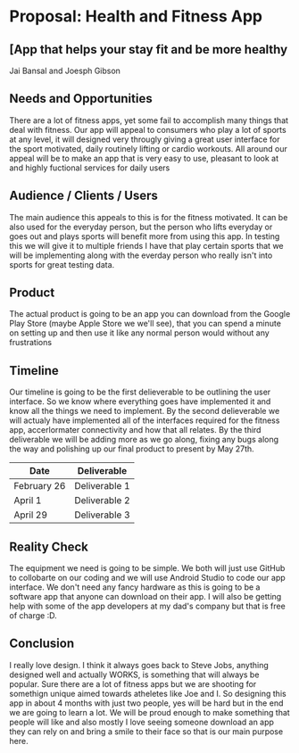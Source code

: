 # Proposal: Health and Fitness App 
## [App that helps your stay fit and be more healthy 
Jai Bansal and Joesph Gibson 

## Needs and Opportunities
There are a lot of fitness apps, yet some fail to accomplish many things that deal with fitness. Our app will appeal to consumers who play a lot of sports at any level, it will designed
very througly giving a great user interface for the sport motivated, daily routinely lifting or cardio workouts. All around our appeal will be to make an app that is very easy to use, pleasant
to look at and highly fuctional services for daily users

## Audience / Clients / Users
The main audience this appeals to this is for the fitness motivated. It can be also used for the everyday person, but the person who lifts everyday or goes out and plays sports
will benefit more from using this app. In testing this we will give it to multiple friends I have that play certain sports that we will be implementing along with the everday 
person who really isn't into sports for great testing data. 

## Product
The actual product is going to be an app you can download from the Google Play Store (maybe Apple Store we we'll see), that you can spend a minute on setting up and then 
use it like any normal person would without any frustrations

## Timeline
Our timeline is going to be the first delieverable to be outlining the user interface. So we know where everything goes have implemented it and know all the things we need to implement. 
By the second delieverable we will actualy have implemented all of the interfaces required for the fitness app, accerlormater connectivity and how that all relates. By the third
deliverable we will be adding more as we go along, fixing any bugs along the way and polishing up our final product to present by May 27th. 

| Date          | Deliverable   |
| ------------- | ------------- |
| February 26   | Deliverable 1 |
| April 1       | Deliverable 2 |
| April 29      | Deliverable 3 |

## Reality Check
The equipment we need is going to be simple. We both will just use GitHub to collobarte on our coding and we will use Android Studio to code our app interface. We don't 
need any fancy hardware as this is going to be a software app that anyone can download on their app. I will also be getting help with some of the app
developers at my dad's company but that is free of charge :D. 

## Conclusion
I really love design. I think it always goes back to Steve Jobs, anything designed well and actually WORKS, is something that will always be popular. Sure there 
are a lot of fitness apps but we are shooting for somethign unique aimed towards atheletes like Joe and I. So designing this app in about 4 months with just
two people, yes will be hard but in the end we are going to learn a lot. We will be proud enough to make something that people will like and also mostly
I love seeing someone download an app they can rely on and bring a smile to their face so that is our main purpose here. 